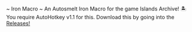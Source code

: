 ~ Iron Macro ~
An Autosmelt Iron Macro for the game Islands Archive! 🏝️ You require AutoHotkey v1.1 for this.
Download this by going into the [Releases!](https://github.com/yt-xmati/OP-Iron-Macro/releases)
